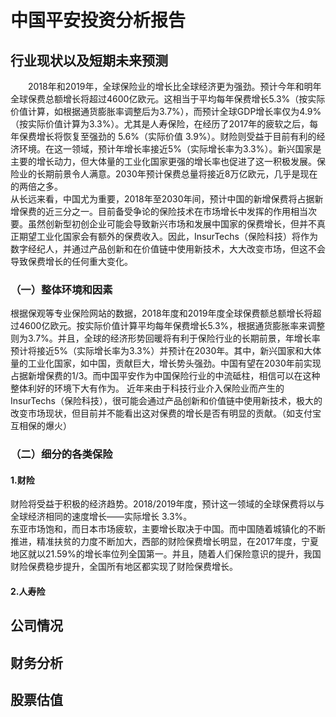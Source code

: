 # 中国平安投资分析报告  
## 行业现状以及短期未来预测
&emsp;&emsp;2018年和2019年，全球保险业的增长比全球经济更为强劲。预计今年和明年全球保费总额增长将超过4600亿欧元。这相当于平均每年保费增长5.3%（按实际价值计算，如根据通货膨胀率调整后为3.7%），而预计全球GDP增长率仅为4.9%（按实际价值计算为3.3%）。尤其是人寿保险，在经历了2017年的疲软之后，每年保费增长将恢复至强劲的 5.6%（实际价值 3.9%）。财险则受益于目前有利的经济环境。在这一领域，预计年增长率接近5%（实际增长率为3.3%）。新兴国家是主要的增长动力，但大体量的工业化国家更强的增长率也促进了这一积极发展。保险业的长期前景令人满意。2030年预计保费总量将接近8万亿欧元，几乎是现在的两倍之多。  
从长远来看，中国尤为重要，2018年至2030年间，预计中国的新增保费将占据新增保费的近三分之一。目前备受争论的保险技术在市场增长中发挥的作用相当次要。虽然创新型初创企业可能会导致新兴市场和发展中国家的保费增长，但并不真正期望工业化国家会有额外的保费收入。因此，InsurTechs（保险科技）将作为数字经纪人，并通过产品创新和在价值链中使用新技术，大大改变市场，但这不会导致保费增长的任何重大变化。
### （一）整体环境和因素
根据保观等专业保险网站的数据，2018年度和2019年度全球保费额总额增长将超过4600亿欧元。按实际价值计算平均每年保费增长5.3%，根据通货膨胀率来调整则为3.7%。并且，全球的经济形势回暖将有利于保险行业的长期前景，年增长率预计将接近5%（实际增长率为3.3%）并预计在2030年。其中，新兴国家和大体量的工业化国家，如中国，贡献巨大，增长势头强劲。中国有望在2030年前实现占据新增保费的1/3。而中国平安作为中国保险行业的中流砥柱，相信可以在这种整体利好的环境下大有作为。
近年来由于科技行业介入保险业而产生的InsurTechs（保险科技），很可能会通过产品创新和价值链中使用新技术，极大的改变市场现状，但目前并不能看出这对保费的增长是否有明显的贡献。（如支付宝互相保的爆火）
### （二）细分的各类保险
#### 1.财险
财险将受益于积极的经济趋势。2018/2019年度，预计这一领域的全球保费将以与全球经济相同的速度增长——实际增长 3.3%。  
东亚市场饱和，而日本市场疲软，主要增长取决于中国。而中国随着城镇化的不断推进，精准扶贫的力度不断加大，西部的财险保费增长明显，在2017年度，宁夏地区就以21.59%的增长率位列全国第一。并且，随着人们保险意识的提升，我国财险保费稳步提升，全国所有地区都实现了财险保费增长。
#### 2.人寿险
## 公司情况
## 财务分析
## 股票估值

